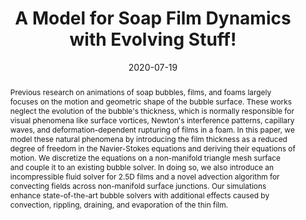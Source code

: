 ---
title: A Model for Soap Film Dynamics with Evolving Stuff!

authors:
  - name: Ishida, Sadashige
    affiliations: [1]
    url: https://sadashigeishida.bitbucket.io/index.html
  - name: Synak, Peter
    affiliations: [1]
  - name: Narita, Fumiya
  - name: Hachisuka, Toshiya
    affiliations: [2]
    url: http://www.ci.i.u-tokyo.ac.jp/~hachisuka/
  - name: Wojtan, Chris
    affiliations: [1]
    url: http://pub.ist.ac.at/group_wojtan/

affiliations:
  - name: IST Austria
    url: https://ist.ac.at
  - name: University of Tokyo
    url: https://www.u-tokyo.ac.jp/en/

publication: ACM Transactions on Graphics (SIGGRAPH 2020)
date: 2020-07-19

bibtex: |
  @article{isnhw2020soapfilm_with_thickness,
    author    = {Sadashige Ishida and Peter Synak and Fumiya Narita and Toshiya Hachisuka and Chris Wojtan}
    title     = {A Model for Soap Film Dynamics with Evolving Thickness},
    journal   = {ACM Trans. on Graphics},
    number    = {4},
    volume    = {39},
    year      = {2020},
    pages     = {31:1--31:11},
    articleno = 31,
    url       = {http://dx.doi.org/10.1145/3386569.3392405},
    doi       = {10.1145/3386569.3392405},
    publisher = {ACM}
  }

paper: https://sadashigeishida.bitbucket.io/soapfilm_with_thickness/soapfilm_with_thickness.pdf
project: https://sadashigeishida.bitbucket.io/soapfilm_with_thickness/index.html

abstract: |
  Previous research on animations of soap bubbles, films, and foams largely focuses on the motion and geometric shape of the bubble surface. These works neglect the evolution of the bubble's thickness, which is normally responsible for visual phenomena like surface vortices, Newton's interference patterns, capillary waves, and deformation-dependent rupturing of films in a foam. In this paper, we model these natural phenomena by introducing the film thickness as a reduced degree of freedom in the Navier-Stokes equations and deriving their equations of motion. We discretize the equations on a non-manifold triangle mesh surface and couple it to an existing bubble solver. In doing so, we also introduce an incompressible fluid solver for 2.5D films and a novel advection algorithm for convecting fields across non-manifold surface junctions. Our simulations enhance state-of-the-art bubble solvers with additional effects caused by convection, rippling, draining, and evaporation of the thin film.


teaser:
  caption: |

  images:
  - url: bubbles_reprimg.png
    alt: representative image

---